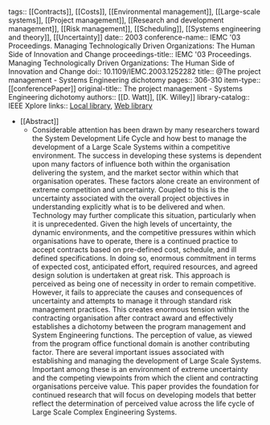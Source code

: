 tags:: [[Contracts]], [[Costs]], [[Environmental management]], [[Large-scale systems]], [[Project management]], [[Research and development management]], [[Risk management]], [[Scheduling]], [[Systems engineering and theory]], [[Uncertainty]]
date:: 2003
conference-name:: IEMC '03 Proceedings. Managing Technologically Driven Organizations: The Human Side of Innovation and Change
proceedings-title:: IEMC '03 Proceedings. Managing Technologically Driven Organizations: The Human Side of Innovation and Change
doi:: 10.1109/IEMC.2003.1252282
title:: @The project management - Systems Engineering dichotomy
pages:: 306-310
item-type:: [[conferencePaper]]
original-title:: The project management - Systems Engineering dichotomy
authors:: [[D. Watt]], [[K. Willey]]
library-catalog:: IEEE Xplore
links:: [Local library](zotero://select/library/items/CH345VJF), [Web library](https://www.zotero.org/users/6520516/items/CH345VJF)

- [[Abstract]]
	- Considerable attention has been drawn by many researchers toward the System Development Life Cycle and how best to manage the development of a Large Scale Systems within a competitive environment. The success in developing these systems is dependent upon many factors of influence both within the organisation delivering the system, and the market sector within which that organisation operates. These factors alone create an environment of extreme competition and uncertainty. Coupled to this is the uncertainty associated with the overall project objectives in understanding explicitly what is to be delivered and when. Technology may further complicate this situation, particularly when it is unprecedented. Given the high levels of uncertainty, the dynamic environments, and the competitive pressures within which organisations have to operate, there is a continued practice to accept contracts based on pre-defined cost, schedule, and ill defined specifications. In doing so, enormous commitment in terms of expected cost, anticipated effort, required resources, and agreed design solution is undertaken at great risk. This approach is perceived as being one of necessity in order to remain competitive. However, it fails to appreciate the causes and consequences of uncertainty and attempts to manage it through standard risk management practices. This creates enormous tension within the contracting organisation after contract award and effectively establishes a dichotomy between the program management and System Engineering functions. The perception of value, as viewed from the program office functional domain is another contributing factor. There are several important issues associated with establishing and managing the development of Large Scale Systems. Important among these is an environment of extreme uncertainty and the competing viewpoints from which the client and contracting organisations perceive value. This paper provides the foundation for continued research that will focus on developing models that better reflect the determination of perceived value across the life cycle of Large Scale Complex Engineering Systems.